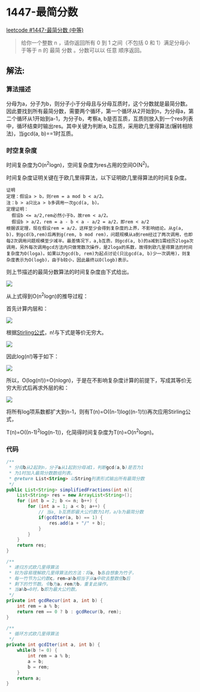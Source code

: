 # 1447-最简分数

[leetcode #1447-最简分数 (中等)](https://leetcode-cn.com/problems/simplified-fractions/)

> 给你一个整数 n ，请你返回所有 0 到 1 之间（不包括 0 和 1）满足分母小于等于  n 的 最简 分数 。分数可以以 任意 顺序返回。

## 解法: 

### 算法描述

分母为a，分子为b，则分子小于分母且与分母互质时，这个分数就是最简分数。因此要找到所有最简分数，需要两个循环，第一个循环从2开始到n，为分母a，第二个循环从1开始到a-1，为分子b，考察a, b是否互质，互质则放入到一个res列表中，循环结束时输出res。其中关键为判断a, b互质，采用欧几里得算法(辗转相除法)，当gcd(a, b)==1时互质。

### 时空复杂度

时间复杂度为O(n<sup>2</sup>logn)，空间复杂度为res占用的空间O(N<sup>2</sup>)。

时间复杂度证明关键在于欧几里得算法，以下证明欧几里得算法的时间复杂度。

```
证明
定理：假设a > b，则rem = a mod b < a/2。
注：b > a只比a > b多调用一次gcd(a, b)。
定理证明：
  假设b <= a/2,rem必然小于b，故rem < a/2。
  假设b > a/2，rem = a - b < a - a/2 = a/2，即rem < a/2
根据该定理，现在假设rem = a/2，这样至少会得到复杂度的上界，不影响结论。从g(a, b)，到gcd(b,rem)后再到g(rem, b mod rem)，问题规模从a到rem经过了两次调用，也即每2次调用问题规模至少减半。最差情况下，a,b互质，则gcd(a, b)的a减到1需经历2loga次调用，另外每次调用gcd方法内只做常数次操作，是2loga的系数，故得到欧几里得算法的时间复杂度为O(loga)。如果以为gcd(b, rem)为起点讨论(只比gcd(a, b)少一次调用)，则复杂度表示为O(logb)，由于b较小，因此最终以O(logb)表示。
```

则上节描述的最简分数算法的时间复杂度由下式给出。

![](https://latex.codecogs.com/gif.latex?\sum^{n}_{a=2}\sum^{a-1}_{b=1}{\log}b)

从上式得到O(n<sup>2</sup>logn)的推导过程：

首先计算内层和：

![](https://latex.codecogs.com/gif.latex?\sum^{a-1}_{b=1}{\log}b=log1+log2+log3+...+log(a-1)=log((a-1)!))

根据[Stirling公式](https://en.wikipedia.org/wiki/Stirling%27s_approximation)，n!与下式是等价无穷大。

![](https://latex.codecogs.com/gif.latex?log(\sqrt{2{\pi}n}\left(\frac{n}{e}\right)^{n}))

因此log(n!)等于如下：

![](https://latex.codecogs.com/gif.latex?log(n!){\sim}log(\sqrt{2{\pi}n}\left(\frac{n}{e}\right)^{n})=\frac{1}{2}{\log}(2\pi)+\frac{1}{2}{\log}n+n{\log}n-n{\log}e)

所以，O(log(n!))=O(nlogn)，于是在不影响复杂度计算的前提下，写成其等价无穷大形式后再求外层的和：

![](https://latex.codecogs.com/gif.latex?\sum^{n}_{a=2}(a-1)log(a-1)=log1+2log2+3log3+...+(n-1)log(n-1))

将所有log项系数都扩大到n-1，则有T(n)=O((n-1)log((n-1)!))再次应用Stirling公式，

T(n)=O((n-1)<sup>2</sup>log(n-1))，化简得时间复杂度为T(n)=O(n<sup>2</sup>logn)。

### 代码

```java
/**
 * 分母b从2起到n，分子a从1起到分母减1，判断gcd(a,b)是否为1
 * 为1时加入最简分数数组列表。
 * @return List<String> 以String列表形式输出所有最简分数
 */
public List<String> simplifiedFractions(int n){
    List<String> res = new ArrayList<String>();
    for (int b = 2; b <= n; b++) {
        for (int a = 1; a < b; a++) {
            // 当a, b互质即最大公约数为1时，a/b为最简分数
            if(gcdIter(a, b) == 1) {
                res.add(a + "/" + b);
            }
        }
    }
    return res;
}

/**
 * 递归方式欧几里得算法
 * 较为容易理解欧几里得算法的方法：将a, b各自想象为竹子，
 * 每一竹节为公约数c。rem=a%b相当于从a中砍去整数倍b后
 * 剩下的竹节数。令b为a，rem为b，重复此操作。
 * 当a%b=0时，b即为最大公约数。
 */
private int gcdRecur(int a, int b) {
    int rem = a % b;
    return rem == 0 ? b : gcdRecur(b, rem);
}

/**
 * 循环方式欧几里得算法
 */
private int gcdIter(int a, int b) {
    while(b != 0) {
        int rem = a % b;
        a = b;
        b = rem;
    }
    return a;
}
```
